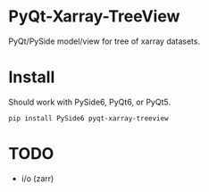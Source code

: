 # PyQt-Xarray-TreeView
PyQt/PySide model/view for tree of xarray datasets.

# Install
Should work with PySide6, PyQt6, or PyQt5.
```shell
pip install PySide6 pyqt-xarray-treeview
```

# TODO
- i/o (zarr)
